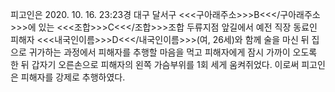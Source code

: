 피고인은 2020. 10. 16. 23:23경 대구 달서구 <<<구아래주소>>>B<<</구아래주소>>>에 있는 <<<조합>>>C<<</조합>>>조합 두류지점 앞길에서 예전 직장 동료인 피해자 <<<내국인이름>>>D<<</내국인이름>>>(여, 26세)와 함께 술을 마신 뒤 집으로 귀가하는 과정에서 피해자를 추행할 마음을 먹고 피해자에게 잠시 가까이 오도록 한 뒤 갑자기 오른손으로 피해자의 왼쪽 가슴부위를 1회 세게 움켜쥐었다.
이로써 피고인은 피해자를 강제로 추행하였다.